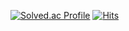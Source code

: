 [![Solved.ac Profile](http://mazassumnida.wtf/api/v2/generate_badge?boj=seoo2001)](https://solved.ac/seoo2001/)
[![Hits](https://hits.seeyoufarm.com/api/count/incr/badge.svg?url=https%3A%2F%2Fgithub.com%2Fseoo2001&count_bg=%232E2E2E&title_bg=%23BFBFBF&icon=&icon_color=%23FFFFFF&title=hits&edge_flat=false)](https://hits.seeyoufarm.com)
